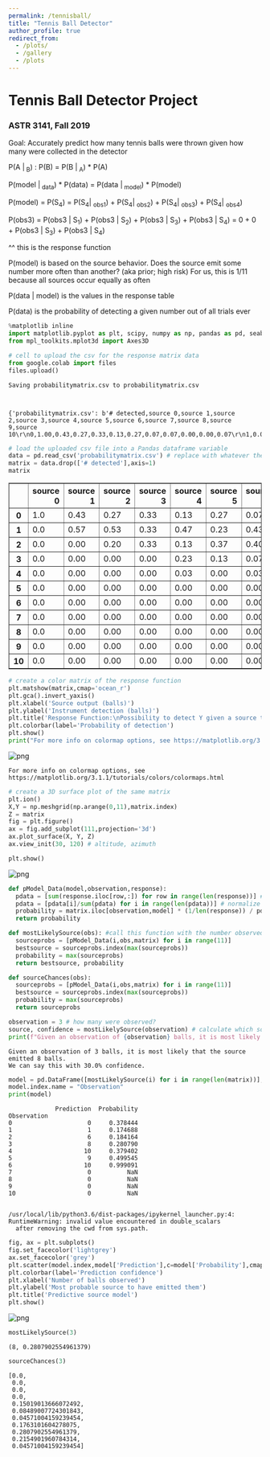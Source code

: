 ```yaml
---
permalink: /tennisball/
title: "Tennis Ball Detector"
author_profile: true
redirect_from: 
  - /plots/
  - /gallery
  - /plots
---
```



# Tennis Ball Detector Project
### ASTR 3141, Fall 2019

Goal: Accurately predict how many tennis balls were thrown given how many were collected in the detector


P(A |<sub> B</sub>) : P(B) = P(B |<sub> A</sub>) * P(A)

P(model |<sub> data</sub>) * P(data) = P(data |<sub> model</sub>) * P(model)

P(model) = P(S<sub>4</sub>) = P(S<sub>4</sub>| <sub>obs1</sub>) + P(S<sub>4</sub>| <sub>obs2</sub>) + P(S<sub>4</sub>| <sub>obs3</sub>) + P(S<sub>4</sub>| <sub>obs4</sub>)

P(obs3) = P(obs3 | S<sub>1</sub>) + P(obs3 | S<sub>2</sub>) + P(obs3 | S<sub>3</sub>) + P(obs3 | S<sub>4</sub>) = 0 + 0 + P(obs3 | S<sub>3</sub>) + P(obs3 | S<sub>4</sub>)

^^ this is the response function

P(model) is based on the source behavior. Does the source emit some number more often than another? (aka prior; high risk) For us, this is 1/11 because all sources occur equally as often

P(data | model) is the values in the response table

P(data) is the probability of detecting a given number out of all trials ever


```python
%matplotlib inline
import matplotlib.pyplot as plt, scipy, numpy as np, pandas as pd, seaborn as sns
from mpl_toolkits.mplot3d import Axes3D
```


```python
# cell to upload the csv for the response matrix data
from google.colab import files
files.upload()
```

    Saving probabilitymatrix.csv to probabilitymatrix.csv
    


    {'probabilitymatrix.csv': b'# detected,source 0,source 1,source 2,source 3,source 4,source 5,source 6,source 7,source 8,source 9,source 10\r\n0,1.00,0.43,0.27,0.33,0.13,0.27,0.07,0.07,0.00,0.00,0.07\r\n1,0.00,0.57,0.53,0.33,0.47,0.23,0.43,0.33,0.17,0.07,0.13\r\n2,0.00,0.00,0.20,0.33,0.13,0.37,0.40,0.20,0.30,0.17,0.07\r\n3,0.00,0.00,0.00,0.00,0.23,0.13,0.07,0.27,0.43,0.33,0.07\r\n4,0.00,0.00,0.00,0.00,0.03,0.00,0.03,0.10,0.10,0.23,0.30\r\n5,0.00,0.00,0.00,0.00,0.00,0.00,0.00,0.03,0.00,0.20,0.17\r\n6,0.00,0.00,0.00,0.00,0.00,0.00,0.00,0.00,0.00,0.00,0.20\r\n7,0.00,0.00,0.00,0.00,0.00,0.00,0.00,0.00,0.00,0.00,0.00\r\n8,0.00,0.00,0.00,0.00,0.00,0.00,0.00,0.00,0.00,0.00,0.00\r\n9,0.00,0.00,0.00,0.00,0.00,0.00,0.00,0.00,0.00,0.00,0.00\r\n10,0.00,0.00,0.00,0.00,0.00,0.00,0.00,0.00,0.00,0.00,0.00'}




```python
# load the uploaded csv file into a Pandas dataframe variable
data = pd.read_csv('probabilitymatrix.csv') # replace with whatever the file name that you uploaded is
matrix = data.drop(['# detected'],axis=1)
matrix
```




<div>
<table border="1" class="dataframe">
  <thead>
    <tr style="text-align: right;">
      <th></th>
      <th>source 0</th>
      <th>source 1</th>
      <th>source 2</th>
      <th>source 3</th>
      <th>source 4</th>
      <th>source 5</th>
      <th>source 6</th>
      <th>source 7</th>
      <th>source 8</th>
      <th>source 9</th>
      <th>source 10</th>
    </tr>
  </thead>
  <tbody>
    <tr>
      <th>0</th>
      <td>1.0</td>
      <td>0.43</td>
      <td>0.27</td>
      <td>0.33</td>
      <td>0.13</td>
      <td>0.27</td>
      <td>0.07</td>
      <td>0.07</td>
      <td>0.00</td>
      <td>0.00</td>
      <td>0.07</td>
    </tr>
    <tr>
      <th>1</th>
      <td>0.0</td>
      <td>0.57</td>
      <td>0.53</td>
      <td>0.33</td>
      <td>0.47</td>
      <td>0.23</td>
      <td>0.43</td>
      <td>0.33</td>
      <td>0.17</td>
      <td>0.07</td>
      <td>0.13</td>
    </tr>
    <tr>
      <th>2</th>
      <td>0.0</td>
      <td>0.00</td>
      <td>0.20</td>
      <td>0.33</td>
      <td>0.13</td>
      <td>0.37</td>
      <td>0.40</td>
      <td>0.20</td>
      <td>0.30</td>
      <td>0.17</td>
      <td>0.07</td>
    </tr>
    <tr>
      <th>3</th>
      <td>0.0</td>
      <td>0.00</td>
      <td>0.00</td>
      <td>0.00</td>
      <td>0.23</td>
      <td>0.13</td>
      <td>0.07</td>
      <td>0.27</td>
      <td>0.43</td>
      <td>0.33</td>
      <td>0.07</td>
    </tr>
    <tr>
      <th>4</th>
      <td>0.0</td>
      <td>0.00</td>
      <td>0.00</td>
      <td>0.00</td>
      <td>0.03</td>
      <td>0.00</td>
      <td>0.03</td>
      <td>0.10</td>
      <td>0.10</td>
      <td>0.23</td>
      <td>0.30</td>
    </tr>
    <tr>
      <th>5</th>
      <td>0.0</td>
      <td>0.00</td>
      <td>0.00</td>
      <td>0.00</td>
      <td>0.00</td>
      <td>0.00</td>
      <td>0.00</td>
      <td>0.03</td>
      <td>0.00</td>
      <td>0.20</td>
      <td>0.17</td>
    </tr>
    <tr>
      <th>6</th>
      <td>0.0</td>
      <td>0.00</td>
      <td>0.00</td>
      <td>0.00</td>
      <td>0.00</td>
      <td>0.00</td>
      <td>0.00</td>
      <td>0.00</td>
      <td>0.00</td>
      <td>0.00</td>
      <td>0.20</td>
    </tr>
    <tr>
      <th>7</th>
      <td>0.0</td>
      <td>0.00</td>
      <td>0.00</td>
      <td>0.00</td>
      <td>0.00</td>
      <td>0.00</td>
      <td>0.00</td>
      <td>0.00</td>
      <td>0.00</td>
      <td>0.00</td>
      <td>0.00</td>
    </tr>
    <tr>
      <th>8</th>
      <td>0.0</td>
      <td>0.00</td>
      <td>0.00</td>
      <td>0.00</td>
      <td>0.00</td>
      <td>0.00</td>
      <td>0.00</td>
      <td>0.00</td>
      <td>0.00</td>
      <td>0.00</td>
      <td>0.00</td>
    </tr>
    <tr>
      <th>9</th>
      <td>0.0</td>
      <td>0.00</td>
      <td>0.00</td>
      <td>0.00</td>
      <td>0.00</td>
      <td>0.00</td>
      <td>0.00</td>
      <td>0.00</td>
      <td>0.00</td>
      <td>0.00</td>
      <td>0.00</td>
    </tr>
    <tr>
      <th>10</th>
      <td>0.0</td>
      <td>0.00</td>
      <td>0.00</td>
      <td>0.00</td>
      <td>0.00</td>
      <td>0.00</td>
      <td>0.00</td>
      <td>0.00</td>
      <td>0.00</td>
      <td>0.00</td>
      <td>0.00</td>
    </tr>
  </tbody>
</table>
</div>




```python
# create a color matrix of the response function
plt.matshow(matrix,cmap='ocean_r')
plt.gca().invert_yaxis()
plt.xlabel('Source output (balls)')
plt.ylabel('Instrument detection (balls)')
plt.title('Response Function:\nPossibility to detect Y given a source that emits X',pad=30)
plt.colorbar(label='Probability of detection')
plt.show()
print("For more info on colormap options, see https://matplotlib.org/3.1.1/tutorials/colors/colormaps.html")
```


![png](https://raw.githubusercontent.com/cgobat/cgobat.github.io/master/images/output_5_0.png)


    For more info on colormap options, see https://matplotlib.org/3.1.1/tutorials/colors/colormaps.html
    


```python
# create a 3D surface plot of the same matrix
plt.ion()
X,Y = np.meshgrid(np.arange(0,11),matrix.index)
Z = matrix
fig = plt.figure()
ax = fig.add_subplot(111,projection='3d')
ax.plot_surface(X, Y, Z)
ax.view_init(30, 120) # altitude, azimuth

plt.show()
```


![png](https://raw.githubusercontent.com/cgobat/cgobat.github.io/master/images/output_6_0.png)



```python
def pModel_Data(model,observation,response):
  pdata = [sum(response.iloc[row,:]) for row in range(len(response))] # total percentage of occurences for each observation count across all trials
  pdata = [pdata[i]/sum(pdata) for i in range(len(pdata))] # normalize it
  probability = matrix.iloc[observation,model] * (1/len(response)) / pdata[observation] # Bayesian statistic formula as outlined in the header
  return probability

def mostLikelySource(obs): #call this function with the number observed as the argument to pick which source is most likely to have thrown that number
  sourceprobs = [pModel_Data(i,obs,matrix) for i in range(11)]
  bestsource = sourceprobs.index(max(sourceprobs))
  probability = max(sourceprobs)
  return bestsource, probability

def sourceChances(obs):
  sourceprobs = [pModel_Data(i,obs,matrix) for i in range(11)]
  bestsource = sourceprobs.index(max(sourceprobs))
  probability = max(sourceprobs)
  return sourceprobs
```


```python
observation = 3 # how many were observed?
source, confidence = mostLikelySource(observation) # calculate which source is most likely to have resulted in this observation
print(f"Given an observation of {observation} balls, it is most likely that the source emitted {source} balls.\nWe can say this with {round(confidence*100,1)}% confidence.")
```

    Given an observation of 3 balls, it is most likely that the source emitted 8 balls.
    We can say this with 30.0% confidence.
    


```python
model = pd.DataFrame([mostLikelySource(i) for i in range(len(matrix))],columns={'Prediction','Probability'})
model.index.name = "Observation"
print(model)
```

                 Prediction  Probability
    Observation                         
    0                     0     0.378444
    1                     1     0.174688
    2                     6     0.184164
    3                     8     0.280790
    4                    10     0.379402
    5                     9     0.499545
    6                    10     0.999091
    7                     0          NaN
    8                     0          NaN
    9                     0          NaN
    10                    0          NaN
    

    /usr/local/lib/python3.6/dist-packages/ipykernel_launcher.py:4: RuntimeWarning: invalid value encountered in double_scalars
      after removing the cwd from sys.path.
    


```python
fig, ax = plt.subplots()
fig.set_facecolor('lightgrey')
ax.set_facecolor('grey')
plt.scatter(model.index,model['Prediction'],c=model['Probability'],cmap='copper_r',marker='P')
plt.colorbar(label='Prediction confidence')
plt.xlabel('Number of balls observed')
plt.ylabel('Most probable source to have emitted them')
plt.title('Predictive source model')
plt.show()
```


![png](https://raw.githubusercontent.com/cgobat/cgobat.github.io/master/images/output_10_0.png)



```python
mostLikelySource(3)
```




    (8, 0.2807902554961379)




```python
sourceChances(3)
```




    [0.0,
     0.0,
     0.0,
     0.0,
     0.15019013666072492,
     0.08489007724301843,
     0.04571004159239454,
     0.1763101604278075,
     0.2807902554961379,
     0.2154901960784314,
     0.04571004159239454]



